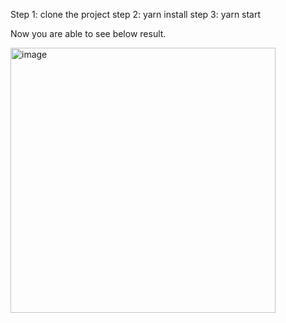 Step 1: clone the project
step 2: yarn install
step 3: yarn start

Now you are able to see below result.

<img width="424" alt="image" src="https://github.com/KrishnaKumarchaudhary/manufac/assets/64062745/6f27818b-e5ef-4b74-9619-9ec38c3b176a">
